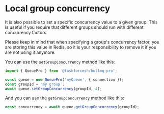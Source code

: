 # Local group concurrency

It is also possible to set a specific concurrency value to a given group. This is useful if you require that different groups should run with different concurrency factors.

Please keep in mind that when specifying a group's concurrency factor, you are storing this value in Redis, so it is your responsibility to remove it if you are not using it anymore.

You can use the `setGroupConcurrency` method like this:

```typescript
import { QueuePro } from '@taskforcesh/bullmq-pro';

const queue = new QueuePro('myQueue', { connection });
const groupId = 'my group';
await queue.setGroupConcurrency(groupId, 4);
```

And you can use the `getGroupConcurrency` method like this:

```typescript
const concurrency = await queue.getGroupConcurrency(groupId);
```

